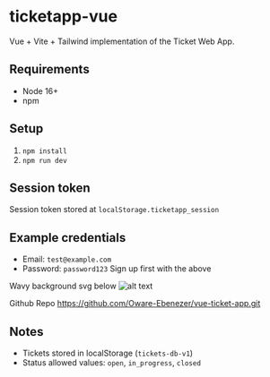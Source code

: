 # ticketapp-vue

Vue + Vite + Tailwind implementation of the Ticket Web App.

## Requirements
- Node 16+
- npm

## Setup
1. `npm install`
2. `npm run dev`

## Session token
Session token stored at `localStorage.ticketapp_session`

## Example credentials
- Email: `test@example.com`
- Password: `password123`
Sign up first with the above

Wavy background svg below
![alt text](public/wave.svg)

Github Repo
https://github.com/Oware-Ebenezer/vue-ticket-app.git

## Notes
- Tickets stored in localStorage (`tickets-db-v1`)
- Status allowed values: `open`, `in_progress`, `closed`
